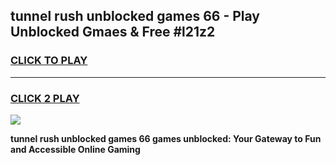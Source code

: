 
## tunnel rush unblocked games 66 - Play Unblocked Gmaes & Free #l21z2
<h3>
<a href="https://premium.freeplayer.one?title=tunnel_rush_unblocked_games_66&ref=03M">CLICK TO PLAY</a></h3>
<hr>

<h3>
<a href="https://premium.freeplayer.one?title=tunnel_rush_unblocked_games_66&ref=03M">CLICK 2 PLAY</a>
  
</h3>

<a href="https://premium.freeplayer.one?title=tunnel_rush_unblocked_games_66&ref=03M"><img src="https://clearcache.store/games.png"></a>


**tunnel rush unblocked games 66 games unblocked: Your Gateway to Fun and Accessible Online Gaming**

